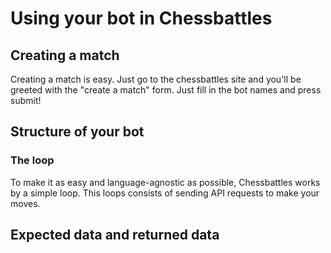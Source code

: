 # Using your bot in Chessbattles
## Creating a match
Creating a match is easy. Just go to the chessbattles site and you'll be greeted with the "create a match" form. Just fill in the bot names and press submit!

## Structure of your bot
### The loop
To make it as easy and language-agnostic as possible, Chessbattles works by a simple loop. This loops consists of sending API requests to make your moves.

## Expected data and returned data

